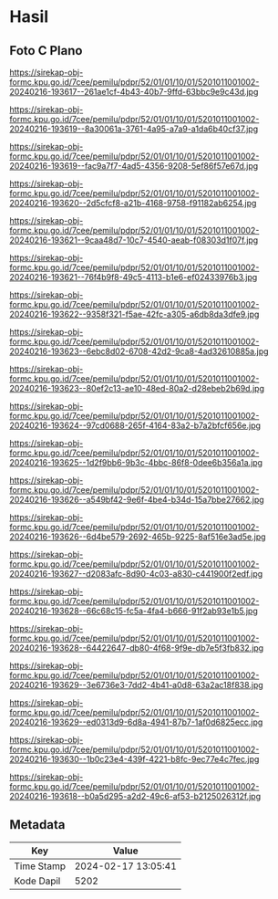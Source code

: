 # Hasil

## Foto C Plano

https://sirekap-obj-formc.kpu.go.id/7cee/pemilu/pdpr/52/01/01/10/01/5201011001002-20240216-193617--261ae1cf-4b43-40b7-9ffd-63bbc9e9c43d.jpg

https://sirekap-obj-formc.kpu.go.id/7cee/pemilu/pdpr/52/01/01/10/01/5201011001002-20240216-193619--8a30061a-3761-4a95-a7a9-a1da6b40cf37.jpg

https://sirekap-obj-formc.kpu.go.id/7cee/pemilu/pdpr/52/01/01/10/01/5201011001002-20240216-193619--fac9a7f7-4ad5-4356-9208-5ef86f57e67d.jpg

https://sirekap-obj-formc.kpu.go.id/7cee/pemilu/pdpr/52/01/01/10/01/5201011001002-20240216-193620--2d5cfcf8-a21b-4168-9758-f91182ab6254.jpg

https://sirekap-obj-formc.kpu.go.id/7cee/pemilu/pdpr/52/01/01/10/01/5201011001002-20240216-193621--9caa48d7-10c7-4540-aeab-f08303d1f07f.jpg

https://sirekap-obj-formc.kpu.go.id/7cee/pemilu/pdpr/52/01/01/10/01/5201011001002-20240216-193621--76f4b9f8-49c5-4113-b1e6-ef02433976b3.jpg

https://sirekap-obj-formc.kpu.go.id/7cee/pemilu/pdpr/52/01/01/10/01/5201011001002-20240216-193622--9358f321-f5ae-42fc-a305-a6db8da3dfe9.jpg

https://sirekap-obj-formc.kpu.go.id/7cee/pemilu/pdpr/52/01/01/10/01/5201011001002-20240216-193623--6ebc8d02-6708-42d2-9ca8-4ad32610885a.jpg

https://sirekap-obj-formc.kpu.go.id/7cee/pemilu/pdpr/52/01/01/10/01/5201011001002-20240216-193623--80ef2c13-ae10-48ed-80a2-d28ebeb2b69d.jpg

https://sirekap-obj-formc.kpu.go.id/7cee/pemilu/pdpr/52/01/01/10/01/5201011001002-20240216-193624--97cd0688-265f-4164-83a2-b7a2bfcf656e.jpg

https://sirekap-obj-formc.kpu.go.id/7cee/pemilu/pdpr/52/01/01/10/01/5201011001002-20240216-193625--1d2f9bb6-9b3c-4bbc-86f8-0dee6b356a1a.jpg

https://sirekap-obj-formc.kpu.go.id/7cee/pemilu/pdpr/52/01/01/10/01/5201011001002-20240216-193626--a549bf42-9e6f-4be4-b34d-15a7bbe27662.jpg

https://sirekap-obj-formc.kpu.go.id/7cee/pemilu/pdpr/52/01/01/10/01/5201011001002-20240216-193626--6d4be579-2692-465b-9225-8af516e3ad5e.jpg

https://sirekap-obj-formc.kpu.go.id/7cee/pemilu/pdpr/52/01/01/10/01/5201011001002-20240216-193627--d2083afc-8d90-4c03-a830-c441900f2edf.jpg

https://sirekap-obj-formc.kpu.go.id/7cee/pemilu/pdpr/52/01/01/10/01/5201011001002-20240216-193628--66c68c15-fc5a-4fa4-b666-91f2ab93e1b5.jpg

https://sirekap-obj-formc.kpu.go.id/7cee/pemilu/pdpr/52/01/01/10/01/5201011001002-20240216-193628--64422647-db80-4f68-9f9e-db7e5f3fb832.jpg

https://sirekap-obj-formc.kpu.go.id/7cee/pemilu/pdpr/52/01/01/10/01/5201011001002-20240216-193629--3e6736e3-7dd2-4b41-a0d8-63a2ac18f838.jpg

https://sirekap-obj-formc.kpu.go.id/7cee/pemilu/pdpr/52/01/01/10/01/5201011001002-20240216-193629--ed0313d9-6d8a-4941-87b7-1af0d6825ecc.jpg

https://sirekap-obj-formc.kpu.go.id/7cee/pemilu/pdpr/52/01/01/10/01/5201011001002-20240216-193630--1b0c23e4-439f-4221-b8fc-9ec77e4c7fec.jpg

https://sirekap-obj-formc.kpu.go.id/7cee/pemilu/pdpr/52/01/01/10/01/5201011001002-20240216-193618--b0a5d295-a2d2-49c6-af53-b2125026312f.jpg


## Metadata

| Key        | Value               |
| ---------- | ------------------- |
| Time Stamp | 2024-02-17 13:05:41 |
| Kode Dapil | 5202                |



